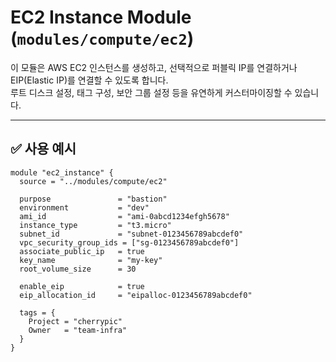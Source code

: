 # EC2 Instance Module (`modules/compute/ec2`)

이 모듈은 AWS EC2 인스턴스를 생성하고, 선택적으로 퍼블릭 IP를 연결하거나 EIP(Elastic IP)를 연결할 수 있도록 합니다.  
루트 디스크 설정, 태그 구성, 보안 그룹 설정 등을 유연하게 커스터마이징할 수 있습니다.

---

## ✅ 사용 예시

```hcl
module "ec2_instance" {
  source = "../modules/compute/ec2"

  purpose               = "bastion"
  environment           = "dev"
  ami_id                = "ami-0abcd1234efgh5678"
  instance_type         = "t3.micro"
  subnet_id             = "subnet-0123456789abcdef0"
  vpc_security_group_ids = ["sg-0123456789abcdef0"]
  associate_public_ip   = true
  key_name              = "my-key"
  root_volume_size      = 30

  enable_eip            = true
  eip_allocation_id     = "eipalloc-0123456789abcdef0"

  tags = {
    Project = "cherrypic"
    Owner   = "team-infra"
  }
}
